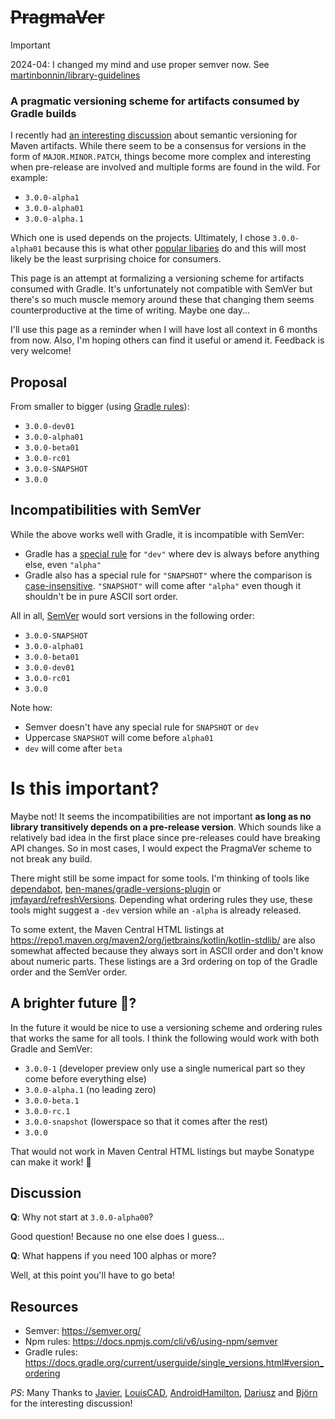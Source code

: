
# ~~PragmaVer~~

> [!IMPORTANT]
> 2024-04: I changed my mind and use proper semver now. See [martinbonnin/library-guidelines](https://github.com/martinbonnin/library-guidelines)

### A pragmatic versioning scheme for artifacts consumed by Gradle builds

I recently had [an interesting discussion](https://kotlinlang.slack.com/archives/C8C4JTXR7/p1626082769022200) about semantic versioning for Maven artifacts. While there seem to be a consensus for versions in the form of `MAJOR.MINOR.PATCH`, things become more complex and interesting when pre-release are involved and multiple forms are found in the wild. For example:

* `3.0.0-alpha1`
* `3.0.0-alpha01`
* `3.0.0-alpha.1`

Which one is used depends on the projects. Ultimately, I chose `3.0.0-alpha01` because this is what other [popular libaries](https://maven.google.com/web/index.html?q=compose#androidx.compose.ui:ui) do and this will most likely be the least surprising choice for consumers. 

This page is an attempt at formalizing a versioning scheme for artifacts consumed with Gradle. It's unfortunately not compatible with SemVer but there's so much muscle memory around these that changing them seems counterproductive at the time of writing. Maybe one day...

I'll use this page as a reminder when I will have lost all context in 6 months from now. Also, I'm hoping others can find it useful or amend it. Feedback is very welcome!

## Proposal

From smaller to bigger (using [Gradle rules](https://docs.gradle.org/current/userguide/single_versions.html#version_ordering)):

* `3.0.0-dev01` 
* `3.0.0-alpha01`
* `3.0.0-beta01`
* `3.0.0-rc01`
* `3.0.0-SNAPSHOT`
* `3.0.0`

## Incompatibilities with SemVer

While the above works well with Gradle, it is incompatible with SemVer:
* Gradle has a [special rule](https://github.com/gradle/gradle/blob/5ec3f672ed600a86280be490395d70b7bc634862/subprojects/dependency-management/src/main/java/org/gradle/api/internal/artifacts/ivyservice/ivyresolve/strategy/StaticVersionComparator.java#L32) for `"dev"` where dev is always before anything else, even `"alpha"`
* Gradle also has a special rule for `"SNAPSHOT"` where the comparison is [case-insensitive](https://github.com/gradle/gradle/blob/5ec3f672ed600a86280be490395d70b7bc634862/subprojects/dependency-management/src/main/java/org/gradle/api/internal/artifacts/ivyservice/ivyresolve/strategy/StaticVersionComparator.java#L80). `"SNAPSHOT"` will come after `"alpha"` even though it shouldn't be in pure ASCII sort order.

All in all, [SemVer](https://semver.org/) would sort versions in the following order:

* `3.0.0-SNAPSHOT`
* `3.0.0-alpha01`
* `3.0.0-beta01`
* `3.0.0-dev01`
* `3.0.0-rc01`
* `3.0.0`

Note how:
* Semver doesn't have any special rule for `SNAPSHOT` or `dev`
* Uppercase `SNAPSHOT` will come before `alpha01`
* `dev` will come after `beta`

# Is this important?

Maybe not! It seems the incompatibilities are not important **as long as no library transitively depends on a pre-release version**. Which sounds like a relatively bad idea in the first place since pre-releases could have breaking API changes. So in most cases, I would expect the PragmaVer scheme to not break any build.

There might still be some impact for some tools. I'm thinking of tools like [dependabot](https://dependabot.com/),  [ben-manes/gradle-versions-plugin](https://github.com/ben-manes/gradle-versions-plugin) or [jmfayard/refreshVersions](https://github.com/jmfayard/refreshVersions). Depending what ordering rules they use, these tools might suggest a `-dev` version while an `-alpha` is already released.

To some extent, the Maven Central HTML listings at https://repo1.maven.org/maven2/org/jetbrains/kotlin/kotlin-stdlib/ are also somewhat affected because they always sort in ASCII order and don't know about numeric parts. These listings are a 3rd ordering on top of the Gradle order and the SemVer order.

## A brighter future 🦄?

In the future it would be nice to use a versioning scheme and ordering rules that works the same for all tools. I think the following would work with both Gradle and SemVer:


* `3.0.0-1` (developer preview only use a single numerical part so they come before everything else)
* `3.0.0-alpha.1` (no leading zero)
* `3.0.0-beta.1`
* `3.0.0-rc.1`
* `3.0.0-snapshot` (lowerspace so that it comes after the rest)
* `3.0.0`

That would not work in Maven Central HTML listings but maybe Sonatype can make it work! 🙏

## Discussion

**Q**: Why not start at `3.0.0-alpha00`?

Good question! Because no one else does I guess...

**Q**: What happens if you need 100 alphas or more?

Well, at this point you'll have to go beta!

## Resources

* Semver: https://semver.org/
* Npm rules: https://docs.npmjs.com/cli/v6/using-npm/semver
* Gradle rules: https://docs.gradle.org/current/userguide/single_versions.html#version_ordering


_PS_: Many Thanks to [Javier](https://twitter.com/JavierSegoviaCo), [LouisCAD](https://twitter.com/louis_cad?lang=en), [AndroidHamilton](https://twitter.com/AndroidHamilton), [Dariusz](https://twitter.com/darek_kuc) and [Björn](https://twitter.com/_Vampire0_) for the interesting discussion!
